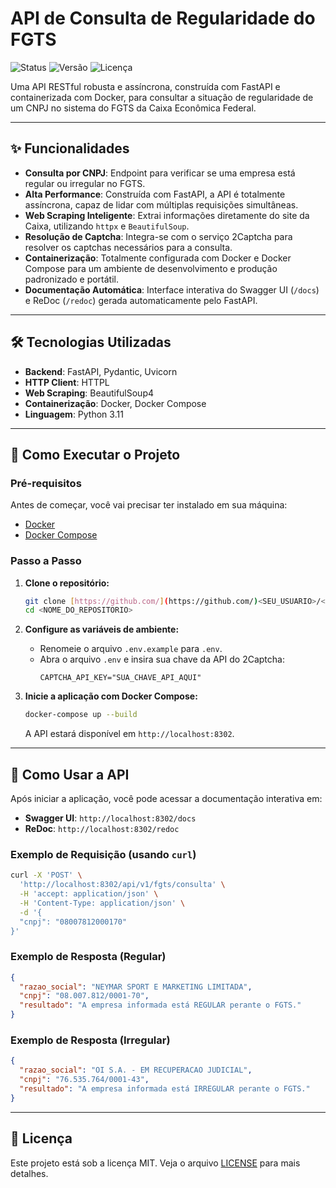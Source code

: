 # API de Consulta de Regularidade do FGTS

![Status](https://img.shields.io/badge/status-ativo-success)
![Versão](https://img.shields.io/badge/versão-1.0.0-blue)
![Licença](https://img.shields.io/badge/licença-MIT-green)

Uma API RESTful robusta e assíncrona, construída com FastAPI e containerizada com Docker, para consultar a situação de regularidade de um CNPJ no sistema do FGTS da Caixa Econômica Federal.

---

## ✨ Funcionalidades

- **Consulta por CNPJ**: Endpoint para verificar se uma empresa está regular ou irregular no FGTS.
- **Alta Performance**: Construída com FastAPI, a API é totalmente assíncrona, capaz de lidar com múltiplas requisições simultâneas.
- **Web Scraping Inteligente**: Extrai informações diretamente do site da Caixa, utilizando `httpx` e `BeautifulSoup`.
- **Resolução de Captcha**: Integra-se com o serviço 2Captcha para resolver os captchas necessários para a consulta.
- **Containerização**: Totalmente configurada com Docker e Docker Compose para um ambiente de desenvolvimento e produção padronizado e portátil.
- **Documentação Automática**: Interface interativa do Swagger UI (`/docs`) e ReDoc (`/redoc`) gerada automaticamente pelo FastAPI.

---

## 🛠️ Tecnologias Utilizadas

- **Backend**: FastAPI, Pydantic, Uvicorn
- **HTTP Client**: HTTPL
- **Web Scraping**: BeautifulSoup4
- **Containerização**: Docker, Docker Compose
- **Linguagem**: Python 3.11

---

## 🚀 Como Executar o Projeto

### Pré-requisitos

Antes de começar, você vai precisar ter instalado em sua máquina:
- [Docker](https://www.docker.com/get-started)
- [Docker Compose](https://docs.docker.com/compose/install/)

### Passo a Passo

1.  **Clone o repositório:**
    ```bash
    git clone [https://github.com/](https://github.com/)<SEU_USUARIO>/<NOME_DO_REPOSITORIO>.git
    cd <NOME_DO_REPOSITORIO>
    ```

2.  **Configure as variáveis de ambiente:**
    - Renomeie o arquivo `.env.example` para `.env`.
    - Abra o arquivo `.env` e insira sua chave da API do 2Captcha:
      ```dotenv
      CAPTCHA_API_KEY="SUA_CHAVE_API_AQUI"
      ```

3.  **Inicie a aplicação com Docker Compose:**
    ```bash
    docker-compose up --build
    ```
    A API estará disponível em `http://localhost:8302`.

---

## 📖 Como Usar a API

Após iniciar a aplicação, você pode acessar a documentação interativa em:

- **Swagger UI**: `http://localhost:8302/docs`
- **ReDoc**: `http://localhost:8302/redoc`

### Exemplo de Requisição (usando `curl`)

```bash
curl -X 'POST' \
  'http://localhost:8302/api/v1/fgts/consulta' \
  -H 'accept: application/json' \
  -H 'Content-Type: application/json' \
  -d '{
  "cnpj": "08007812000170"
}'
```

### Exemplo de Resposta (Regular)
```json
{
  "razao_social": "NEYMAR SPORT E MARKETING LIMITADA",
  "cnpj": "08.007.812/0001-70",
  "resultado": "A empresa informada está REGULAR perante o FGTS."
}
```

### Exemplo de Resposta (Irregular)
```json
{
  "razao_social": "OI S.A. - EM RECUPERACAO JUDICIAL",
  "cnpj": "76.535.764/0001-43",
  "resultado": "A empresa informada está IRREGULAR perante o FGTS."
}
```

---

## 📝 Licença


Este projeto está sob a licença MIT. Veja o arquivo [LICENSE](LICENSE) para mais detalhes.


